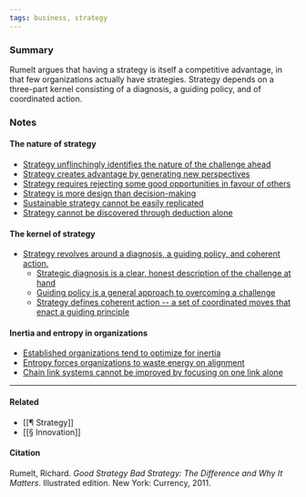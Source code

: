 ```yaml
---
tags: business, strategy
---
```


### Summary

Rumelt argues that having a strategy is itself a competitive advantage, in that few organizations actually have strategies. Strategy depends on a three-part kernel consisting of a diagnosis, a guiding policy, and of coordinated action.

### Notes

#### The nature of strategy

-   [Strategy unflinchingly identifies the nature of the challenge ahead](https://publish.obsidian.md/mobydiction/notes/Strategy+unflinchingly+identifies+the+nature+of+the+challenge+ahead)
-   [Strategy creates advantage by generating new perspectives](https://publish.obsidian.md/mobydiction/notes/Strategy+creates+advantage+by+generating+new+perspectives)
-   [Strategy requires rejecting some good opportunities in favour of others](https://publish.obsidian.md/mobydiction/notes/Strategy+requires+rejecting+some+good+opportunities+in+favour+of+others)
-   [Strategy is more design than decision-making](https://publish.obsidian.md/mobydiction/notes/Strategy+is+more+design+than+decision-making)
-   [Sustainable strategy cannot be easily replicated](https://publish.obsidian.md/mobydiction/notes/Sustainable+strategy+cannot+be+easily+replicated)
-   [Strategy cannot be discovered through deduction alone](https://publish.obsidian.md/mobydiction/notes/Strategy+cannot+be+discovered+through+deduction+alone)

#### The kernel of strategy

-   [Strategy revolves around a diagnosis, a guiding policy, and coherent action.](https://publish.obsidian.md/mobydiction/notes/Strategy+revolves+around+a+diagnosis%2C+a+guiding+policy%2C+and+coherent+action.)
    -   [Strategic diagnosis is a clear, honest description of the challenge at hand](https://publish.obsidian.md/mobydiction/notes/Strategic+diagnosis+is+a+clear%2C+honest+description+of+the+challenge+at+hand)
    -   [Guiding policy is a general approach to overcoming a challenge](https://publish.obsidian.md/mobydiction/notes/Guiding+policy+is+a+general+approach+to+overcoming+a+challenge)
    -   [Strategy defines coherent action -- a set of coordinated moves that enact a guiding principle](https://publish.obsidian.md/mobydiction/notes/Strategy+defines+coherent+action+--+a+set+of+coordinated+moves+that+enact+a+guiding+principle)

#### Inertia and entropy in organizations

-   [Established organizations tend to optimize for inertia](https://publish.obsidian.md/mobydiction/notes/Established+organizations+tend+to+optimize+for+inertia)
-   [Entropy forces organizations to waste energy on alignment](https://publish.obsidian.md/mobydiction/notes/Entropy+forces+organizations+to+waste+energy+on+alignment)
-   [Chain link systems cannot be improved by focusing on one link alone](https://publish.obsidian.md/mobydiction/notes/Chain+link+systems+cannot+be+improved+by+focusing+on+one+link+alone)

---

#### Related
- [[¶ Strategy]]
- [[§ Innovation]]

#### Citation
Rumelt, Richard. _Good Strategy Bad Strategy: The Difference and Why It Matters_. Illustrated edition. New York: Currency, 2011.